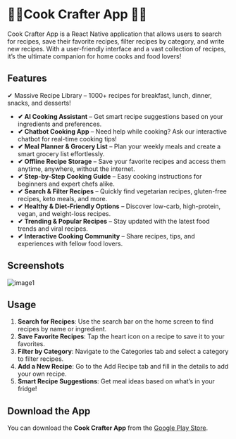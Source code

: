 # 🍴🥣Cook Crafter App 🍕😋

Cook Crafter App is a React Native application that allows users to search for recipes, save their favorite recipes, filter recipes by category, and write new recipes. With a user-friendly interface and a vast collection of recipes, it’s the ultimate companion for home cooks and food lovers!

## Features

✔ Massive Recipe Library – 1000+ recipes for breakfast, lunch, dinner, snacks, and desserts!
- **✔ AI Cooking Assistant** – Get smart recipe suggestions based on your ingredients and preferences.
- **✔ Chatbot Cooking App** – Need help while cooking? Ask our interactive chatbot for real-time cooking tips!
- **✔ Meal Planner & Grocery List** – Plan your weekly meals and create a smart grocery list effortlessly.
- **✔ Offline Recipe Storage** – Save your favorite recipes and access them anytime, anywhere, without the internet.
- **✔ Step-by-Step Cooking Guide** – Easy cooking instructions for beginners and expert chefs alike.
- **✔ Search & Filter Recipes** – Quickly find vegetarian recipes, gluten-free recipes, keto meals, and more.
- **✔ Healthy & Diet-Friendly Options** – Discover low-carb, high-protein, vegan, and weight-loss recipes.
- **✔ Trending & Popular Recipes** – Stay updated with the latest food trends and viral recipes.
- **✔ Interactive Cooking Community** – Share recipes, tips, and experiences with fellow food lovers.


## Screenshots

![image1](https://github.com/user-attachments/assets/11eb980f-7724-492b-a63e-019a49386371)


## Usage

1. **Search for Recipes**: Use the search bar on the home screen to find recipes by name or ingredient.
2. **Save Favorite Recipes**: Tap the heart icon on a recipe to save it to your favorites.
3. **Filter by Category**: Navigate to the Categories tab and select a category to filter recipes.
4. **Add a New Recipe**: Go to the Add Recipe tab and fill in the details to add your own recipe.
5. **Smart Recipe Suggestions**: Get meal ideas based on what’s in your fridge!

## Download the App

You can download the **Cook Crafter App** from the [Google Play Store](https://play.google.com/store/apps/details?id=com.cookcrafter.recipe).


